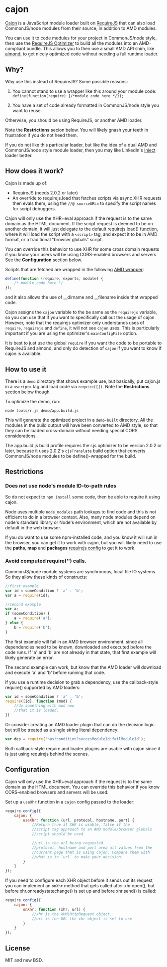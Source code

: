 # cajon

[Cajon]() is a JavaScript module loader built on
[RequireJS](https://github.com/jrburke/requirejs) that can also load
CommonJS/node modules from their source, in addition to AMD modules.

You can use it to code modules for your project in CommonJS/node style, then
use the [RequireJS Optimizer](http://requirejs.org/docs/optimizer.html) to
build all the modules into an AMD-compliant bundle. This allows you to
then use a small AMD API shim, like
[almond](https://github.com/jrburke/almond), to get nicely optimized code
without needing a full runtime loader.

## Why?

Why use this instead of RequireJS? Some possible reasons:

1) You cannot stand to use a wrapper like this around your module code:
`define(function(require) {/*module code here */});`

2) You have a set of code already formatted in CommonJS/node style you
want to reuse.

Otherwise, you should be using RequireJS, or another AMD loader.

Note the **Restrictions** secion below. You will likely gnash your
teeth in frustration if you do not heed them.

If you do not like this particular loader, but like the idea of a
dual AMD and CommonJS/node style module loader, then you may like
LinkedIn's [Inject](https://github.com/linkedin/inject) loader better.

## How does it work?

Cajon is made up of:

* RequireJS (needs 2.0.2 or later)
* An override to requirejs.load that fetches scripts via async
XHR requests then evals them, using the `//@ sourceURL=` to
specify the script names for script debuggers.

Cajon will only use the XHR+eval approach if the request is to the
same domain as the HTML document. If the script request is deemed to be on
another domain, it will just delegate to the default requirejs.load()
function, where it will load the script with a `<script>` tag, and expect it
to be in AMD format, or a traditional "browser globals" script.

You can override this behavior to use XHR for some cross domain requests if
you know your users will be using CORS-enabled browsers and servers.
See the **Configuration** section below.

Scripts that are fetched are wrapped in the following
[AMD wrapper](http://requirejs.org/docs/whyamd.html#sugar):

```javascript
define(function (require, exports, module) {
    /* module code here */
});
```

and it also allows the use of __dirname and __filename inside that
wrapped code.

Cajon assigns the `cajon` variable to the be same as the `requirejs`
variable, so you can use that if you want to specifically call out the usage
of cajon. However, note that the requirejs optimizer only understands uses
of `require`, `requirejs` and `define`, it will not see `cajon` uses. This is
particularly important if you are using the optimizer's `mainConfigFile`
option.

It is best to just use the global `require` if you want the code to be
portable to RequireJS and almond, and only do detection of `cajon` if you
want to know if cajon is available.

## How to use it

There is a `demo` directory that shows example use, but basically,
put cajon.js in a `<script>` tag and load code via `require([])`. Note the
**Restrictions** section below though.

To optimize the demo, run:

    node tools/r.js demo/app.build.js

This will generate the optimized project in a `demo-built` directory. All
the modules in the build output will have been converted to AMD style, so
that they can be loaded cross-domain without needing special CORS
considerations.

The app.build.js build profile requires the r.js optimizer to be
version 2.0.2 or later, because it uses 2.0.2's `cjsTranslate` build option
that converts CommonJS/node modules to be define()-wrapped for the build.

## Restrictions

### Does not use node's module ID-to-path rules

So do not expect to `npm install` some code, then be able to require it
using cajon.

Node uses multiple `node_modules` path lookups to find code and this is not
efficient to do in a browser context. Also, many node modules depend on
node's standard library or Node's environment, which are not available by
default in the web browser.

If you do want to use some npm-installed code, and you know it will run
in the browser, you can get it to work with cajon, but you will likely
need to use the **paths**, **map** and **packages**
[requirejs config](http://requirejs.org/docs/api.html#config) to get it to
work.

### Avoid computed require('') calls.

CommonJS/node module systems are synchronous, local file IO systems. So
they allow these kinds of constructs:

```javascript
//first example
var id = someCondition ? 'a' : 'b';
var a = require(id);

//second example
var a;
if (someCondition) {
    a = require('a');
} else {
    b = require('b');
}
```

The first example will fail in an AMD browser environment, since all
dependencies need to be known, downloaded and executed before the code
runs. If 'a' and 'b' are not already in that state, that first example
will likely generate an error.

The second example can work, but know that the AMD loader will download
and execute 'a' and 'b' before running that code.

If you use a runtime decision to grab a dependency, use the callback-style
require() supported by AMD loaders:

```javascript
var id = someCondition ? 'a' : 'b';
require([id], function (mod) {
    //do something with mod now
    //that it is loaded.
})
```

Or consider creating an AMD loader plugin that can do the decision logic
but still be treated as a single string literal dependency:

```javascript
var dep = require('has!condition?succesModuleId:failModuleId');
```

Both callback-style require and loader plugins are usable with cajon
since it is just using requirejs behind the scenes.

## Configuration

Cajon will only use the XHR+eval approach if the request is to the
same domain as the HTML document. You can override this behavior
if you know CORS-enabled browsers and servers will be used.

Set up a `useXhr` function in a `cajon` config passed to the loader:

```javascript
require.config({
    cajon: {
        useXhr: function (url, protocol, hostname, port) {
            //Return true if XHR is usable, false if the
            //script tag approach to an AMD module/browser globals
            //script should be used.

            //url is the url being requested.
            //protocol, hostname and port area all values from the
            //current page that is using cajon. Compare them with
            //what is in `url` to make your decision.
        }
    }
});
```

If you need to configure each XHR object before it sends out its request,
you can implement an `onXhr` method that gets called after xhr.open(), but
before xhr.onreadystatechange() is set up and before xhr.send() is called:

```javascript
require.config({
    cajon: {
        onXhr: function (xhr, url) {
            //xhr is the XHMLHttpRequest object.
            //url is the URL the xhr object is set to use.
        }
    }
});
```

## License

MIT and new BSD.

